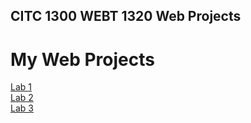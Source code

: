 ## CITC 1300 WEBT 1320 Web Projects

# My Web Projects
[Lab 1](lab_1/)  
[Lab 2](lab_2/)  
[Lab 3](lab_3/)